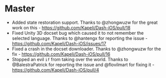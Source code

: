 # Master

* Added state restoration support. Thanks to @zhongwuzw for the great work on this - https://github.com/Kapeli/Dash-iOS/pull/18
* Fixed Unity 3D docset bug which caused it to not remember the selected language. Thanks to @hantengx for reporting the issue - https://github.com/Kapeli/Dash-iOS/issues/17
* Fixed a crash in the docset downloader. Thanks to @zhongwuzw for the fix - https://github.com/Kapeli/Dash-iOS/pull/16
* Stopped an evil `if` from taking over the world. Thanks to @BalestraPatrick for reporting the issue and @flovilmart for fixing it - https://github.com/Kapeli/Dash-iOS/pull/4
